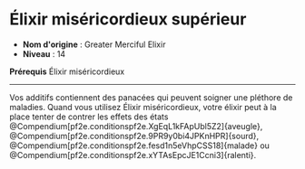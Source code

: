 # Élixir miséricordieux supérieur

 * **Nom d'origine** : Greater Merciful Elixir
 * **Niveau** : 14


<p><strong>Prérequis</strong> Élixir miséricordieux</p>
<hr>
<p>Vos additifs contiennent des panacées qui peuvent soigner une pléthore de maladies. Quand vous utilisez Élixir miséricordieux, votre élixir peut à la place tenter de contrer les effets des états @Compendium[pf2e.conditionspf2e.XgEqL1kFApUbl5Z2]{aveugle}, @Compendium[pf2e.conditionspf2e.9PR9y0bi4JPKnHPR]{sourd}, @Compendium[pf2e.conditionspf2e.fesd1n5eVhpCSS18]{malade} ou @Compendium[pf2e.conditionspf2e.xYTAsEpcJE1Ccni3]{ralenti}.</p>